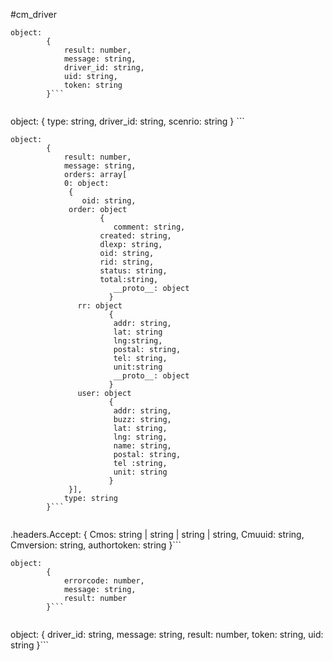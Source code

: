#cm_driver

```
object:
		{
			result: number,
			message: string,
			driver_id: string,
			uid: string,
			token: string
		}```
        
```
object:
		{
			type: string,
            driver_id: string,
            scenrio: string
		}
		```
        
```
object:
		{
			result: number,
            message: string,
            orders: array[ 
            0: object:
             {
                oid: string,
           	 order: object
           	        {
                       comment: string,
           	        created: string,
           	        dlexp: string,
           	        oid: string,
           	        rid: string,
           	        status: string,
           	        total:string,
                       __proto__: object
                      }
               rr: object
                      {
                       addr: string,
                       lat: string
                       lng:string,
                       postal: string,
                       tel: string,
                       unit:string
                       __proto__: object
                      }
               user: object
                      {
                       addr: string,
                       buzz: string,
                       lat: string,
                       lng: string,
                       name: string,
                       postal: string,
                       tel :string,
                       unit: string
                      }
             }],
            type: string
		}```
        
```
.headers.Accept:
		{
            Cmos: string | string | string | string,
			Cmuuid: string,
            Cmversion: string,
            authortoken: string
		}```
        
```
object:
		{
			errorcode: number,
            message: string,
            result: number
        }```
        
```
object:
		{
			driver_id: string,
            message: string,
            result: number,
            token: string,
            uid: string
        }```
